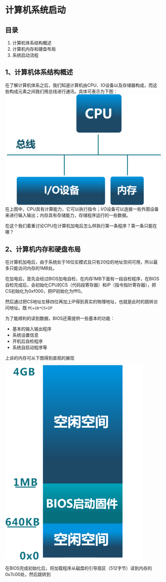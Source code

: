 # 计算机系统启动
## **目录**
1. 计算机体系结构概述
2. 计算机内存和硬盘布局
3. 系统启动流程

## 1、计算机体系结构概述
在了解计算机体系之后，我们知道计算机由CPU、IO设备以及存储器构成，而这些构成元素之间我们用总线进行通讯。具体可表示为下图：
![title](https://raw.githubusercontent.com/yurui105/image/master/image/2019/03/26/%E8%AE%A1%E7%AE%97%E6%9C%BA%E4%BD%93%E7%B3%BB-1553608606352.png)
在上图中，CPU具有计算能力，它可以执行指令；I/O设备可以连接一些外围设备来进行输入输出；内存具有存储能力，存储程序运行的一些数据。

在这个我们着重讨论CPU在计算机加电后怎么样执行第一条程序？第一条只能在哪？

## 2、计算机内存和硬盘布局
在计算机加电后，由于系统处于16位实模式且只有20位的地址空间可用，所以最多只能访问内存的1MB处。

在加电后，首先会经过BIOS加电自检，在内存1MB下面有一段自检程序，在BIOS自检完成后，会初始化CPU的CS（代码段寄存器）和IP（指令指针寄存器），把CS初始化为0xf000，把IP初始化为fff0。

然后通过把CS地址左移四位再加上IP得到真实的物理地址，也就是此时的跳转访问地址。既	    ```PC=16*CS+IP```

为了能顺利的读到数据，BIOS还需提供一些基本的功能：
- 基本的输入输出程序
- 系统设置信息
- 开机后自检程序
- 系统自启动程序等

上诉的内存可从下图得到直观的展现

![title](https://raw.githubusercontent.com/yurui105/image/master/image/2019/03/26/%E5%86%85%E5%AD%98-1553609248372.png)

在BIOS完成初始化后，将加载程序从磁盘的引导扇区（512字节）读到内存的0x7c00处，然后跳转到
